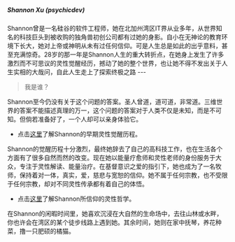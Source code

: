 ##### Shannon Xu (psychicdev)

Shannon曾是一名硅谷的软件工程师，她在北加州湾区IT界从业多年，从世界知名的科技巨头到被收购的独角兽初创公司都有过她的身影。自小在无神论的教育环境下长大，她对上帝或神明从未有过任何信仰。可是人生总是如此的出乎意料，甚至充满惊奇。28岁的那一年是Shannon人生的重大转折点，在她身上发生了许多激烈而不可思议的灵性觉醒经历，撼动了她的整个世界，也让她不得不发出关于人生实相的大哉问，自此人生走上了探索终极之路 ---

>我是谁？

Shannon至今仍没有关于这个问题的答案。圣人曾道，道可道，非常道。三维世界的答案不能描述真理的万一，这个问题的答案对于人类不仅是未知，而是不可知。但倘若准备好了，一个人却可以亲身体验它。

- 点击[这里](https://psychicdev.org/2021/08/20/spiritual-awakening-experiences/?lang=zh)了解Shannon的早期灵性觉醒历程。

Shannon的觉醒历程十分激烈，最终她辞去了自己的高科技工作，也在生活各个方面有了很多自然而然的改变。现在她以能量疗愈师和灵性老师的身份服务于大众，专注于灵性解读、能量治疗。在基督意识之爱的指引下，她也成为了一名牧师，保持着对一体，真实，爱，慈悲与宽恕的信仰。她不属于任何宗教，也不受限于任何宗教，却对不同灵性传承都有着自己的体悟。

- 点击[这里](https://psychicdev.org/philosophy/?lang=zh)了解Shannon所信仰的灵性哲学。

在Shannon的闲暇时间里，她喜欢沉浸在大自然的生命场中，去往山林或水畔，你也许会在湾区的某个徒步线路上遇到她。其余时间，她则在家中抚琴，养花种菜，撸一只肥硕的橘猫。
